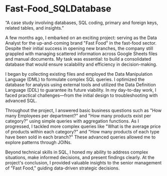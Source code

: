 # Fast-Food_SQLDatabase
“A case study involving databases, SQL coding, primary and foreign keys, related tables, and insights.”

A few months ago, I embarked on an exciting project: serving as the Data Analyst for the up-and-coming brand "Fast Food" in the fast-food sector. Despite their initial success in opening new branches, the company still grappled with managing scattered information across Google Sheets files and manual documents. My task was essential: to build a consolidated database that would ensure scalability and efficiency in decision-making.

I began by collecting existing files and employed the Data Manipulation Language (DML) to formulate complex SQL queries. I optimized the database for analysis using external tools and utilized the Data Definition Language (DDL) to guarantee its future viability. In my day-to-day work, I faced practical challenges—from the initial design to troubleshooting with advanced SQL.

Throughout the project, I answered basic business questions such as "How many Employees per department?" and "How many products exist per category?" using simple queries with aggregation functions. As I progressed, I tackled more complex queries like "What is the average price of products within each category?" and "How many products of each type have been sold in each branch?" These advanced queries allowed me to explore patterns through JOINs.

Beyond technical skills in SQL, I honed my ability to address complex situations, make informed decisions, and present findings clearly. At the project's conclusion, I provided valuable insights to the senior management of "Fast Food," guiding data-driven strategic decisions.

